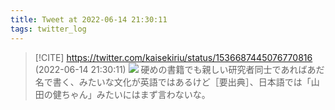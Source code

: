 ```yaml
---
title: Tweet at 2022-06-14 21:30:11
tags: twitter_log
---
```


> [!CITE] https://twitter.com/kaisekiriu/status/1536687445076770816 (2022-06-14 21:30:11)
> ![](https://twitter.com/kaisekiriu/status/1536687445076770816)
> 硬めの書籍でも親しい研究者同士であればあだ名で書く、みたいな文化が英語ではあるけど［要出典］、日本語では「山田の健ちゃん」みたいにはまず言わないな。
